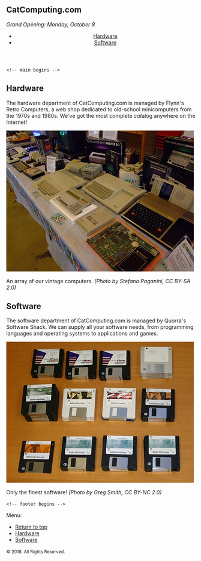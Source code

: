 <!DOCTYPE html>
<html lang="en">
  <head>
    <meta charset="UTF-8" />
    <title>CatComputing.com</title>
    <link href="css/style.css" rel="stylesheet" />
  </head>

  <body>
    <!-- header begins -->
    <section id="top">
      <h1>CatComputing.com</h1>
      <p><em>Grand Opening: Monday, October 8</em></p>

  <nav>
  <header>
        <ul>
          <li><a href="#hardware">Hardware</a></li>
          <li><a href="#software">Software</a></li>
        </ul>
  </nav>
  </header>
    <!-- header ends -->



    <!-- main begins -->
  <main>
      <section id="hardware">
        <h2>Hardware</h2>

<article>
          <p>The hardware department of CatComputing.com is managed by Flynn's Retro Computers, a web shop dedicated to old-school minicomputers from the 1970s and 1980s. We've got the most complete <em>cat</em>alog anywhere on the Internet!</p>

  <aside>
            <img src="img/vintage-hardware.jpg" alt="An array of our vintage computers" />
            <p>An array of our vintage computers. <em>(Photo by Stefano Paganini, CC BY-SA 2.0)</em></p>
          </aside>

  </article>
      </section>


  <section id="software">
        <h2>Software</h2>
        <article>
          <p>The software department of CatComputing.com is managed by Quorra's Software Shack. We can supply all your software needs, from programming languages and operating systems to applications and games.</p>

   <aside>
            <img src="img/vintage-software.jpg" alt="Vintage Software"/>
            <p>Only the finest software! <em>(Photo by Greg Smith, CC BY-NC 2.0)</em></p>
          </aside>

 </article>
      </section>

 </main>
    <!-- main ends -->

    <!-- footer begins -->
 <footer>
      <p>Menu:</p>

 <nav>
        <ul>
          <li><a href="#top">Return to top</a></li>
          <li><a href="#hardware">Hardware</a></li>
          <li><a href="#software">Software</a></li>
        </ul>
      </nav>

  <p><small>&copy; 2018. All Rights Reserved.</small></p>
    </footer>
  </body>
</html>
